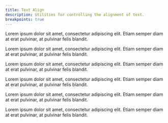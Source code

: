 ```yaml
---
title: Text Align
description: Utilities for controlling the alignment of text.
breakpoints: true
---
```

<table-utility prefix="text" property="text-align" class="mb-lg"></table-utility>
<card-example>
	<div class="rounded-md bg-surface-1 px-sm">
		<p class="text-left border-b border-surface-3 p-sm">Lorem ipsum
			dolor sit amet, consectetur adipiscing elit. Etiam semper diam at
			erat pulvinar, at pulvinar felis blandit.</p>
		<p class="text-center border-b border-surface-3 p-sm">Lorem ipsum
			dolor sit amet, consectetur adipiscing elit. Etiam semper diam at
			erat pulvinar, at pulvinar felis blandit.</p>
		<p class="text-right border-b border-surface-3 p-sm">Lorem ipsum
			dolor sit amet, consectetur adipiscing elit. Etiam semper diam at
			erat pulvinar, at pulvinar felis blandit.</p>
		<p class="text-justify border-b border-surface-3 p-sm">Lorem ipsum
			dolor sit amet, consectetur adipiscing elit. Etiam semper diam at
			erat pulvinar, at pulvinar felis blandit.</p>
		<p class="text-start border-b border-surface-3 p-sm">Lorem ipsum
			dolor sit amet, consectetur adipiscing elit. Etiam semper diam at
			erat pulvinar, at pulvinar felis blandit.</p>
		<p class="text-end p-sm">Lorem ipsum dolor sit amet, consectetur adipiscing
			elit. Etiam semper diam at erat pulvinar, at pulvinar felis blandit.</p>
	</div>
</card-example>